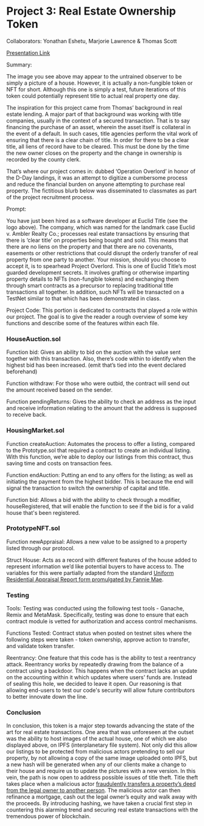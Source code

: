 # Project 3: Real Estate Ownership Token

Collaborators: Yonathan Eshetu, Marjorie Lawrence & Thomas Scott

[Presentation Link](https://github.com/ThomasJScott3/Real-Estate-Ownership-Token/blob/main/Real%20Estate%20Token%20Presentation.pdf)

Summary: 

The image you see above may appear to the untrained observer to be simply a picture of a house. However, it is actually a non-fungible token or NFT for short. Although this one is simply a test, future iterations of this token could potentially represent title to actual real property one day. 

The inspiration for this project came from Thomas’ background in real estate lending. A major part of that background was working with title companies, usually in the context of a secured transaction. That is to say financing the purchase of an asset, wherein the asset itself is collateral in the event of a default. In such cases, title agencies perform the vital work of ensuring that there is a clear chain of title. In order for there to be a clear title, all liens of record have to be cleared. This must be done by the time the new owner closes on the property and the change in ownership is recorded by the county clerk. 

That’s where our project comes in: dubbed ‘Operation Overlord’ in honor of the D-Day landings, it was an attempt to digitize a cumbersome process and reduce the financial burden on anyone attempting to purchase real property. The fictitious blurb below was disseminated to classmates as part of the project recruitment process.

Prompt: 

You have just been hired as a software developer at Euclid Title (see the logo above). The company, which was named for the landmark case Euclid v. Ambler Realty Co.; processes real estate transactions by ensuring that there is ‘clear title’ on properties being bought and sold. This means that there are no liens on the property and that there are no covenants, easements or other restrictions that could disrupt the orderly transfer of real property from one party to another. Your mission, should you choose to accept it, is to spearhead Project Overlord. This is one of Euclid Title’s most guarded development secrets. It involves grafting or otherwise imparting property details to NFTs (non-fungible tokens) and exchanging them through smart contracts as a precursor to replacing traditional title transactions all together. In addition, such NFTs will be transacted on a TestNet similar to that which has been demonstrated in class.

Project Code: 
This portion is dedicated to contracts that played a role within our project. The goal is to give the reader a rough overview of some key functions and describe some of the features within each file. 

### HouseAuction.sol


Function bid: Gives an ability to bid on the auction with the value sent together with this transaction. Also, there’s code within to identify when the highest bid has been increased. (emit that’s tied into the event declared beforehand)


Function withdraw: For those who were outbid, the contract will send out the amount received based on the sender.


Function pendingReturns: Gives the ability to check an address as the input and receive information relating to the amount that the address is supposed to receive back.

### HousingMarket.sol

Function createAuction: Automates the process to offer a listing, compared to the Prototype.sol that required a contract to create an individual listing. With this function, we’re able to deploy our listings from this contract, thus saving time and costs on transaction fees.

Function endAuction: Putting an end to any offers for the listing; as well as initiating the payment from the highest bidder. This is because the end will signal the transaction to switch the ownership of capital and title.


Function bid: Allows a bid with the ability to check through a modifier, houseRegistered, that will enable the function to see if the bid is for a valid house that's been registered.  

### PrototypeNFT.sol

Function newAppraisal: Allows a new value to be assigned to a property listed through our protocol.


Struct House: Acts as a record with different features of the house added to represent information we’d like potential buyers to have access to. The variables for this were partially adapted from the standard [Uniform Residential Appraisal Report form promulgated by Fannie Mae](https://singlefamily.fanniemae.com/media/12371/display).

### Testing


Tools: Testing was conducted using the following test tools - Ganache, Remix and MetaMask.  Specifically, testing was done to ensure that each contract module is vetted for authorization and access control mechanisms. 


Functions Tested: Contract status when posted on testnet sites where the following steps were taken - token ownership, approve action to transfer, and validate token transfer.   


Reentrancy: One feature that this code has is the ability to test a reentrancy attack. Reentrancy works by repeatedly drawing from the balance of a contract using a backdoor. This happens when the contract lacks an update on the accounting within it which updates where users' funds are. Instead of sealing this hole, we decided to leave it open. Our reasoning is that allowing end-users to test our code's security will allow future contributors to better innovate down the line. 

### Conclusion

In conclusion, this token is a major step towards advancing the state of the art for real estate transactions. One area that was unforeseen at the outset was the ability to host images of the actual house, one of which we also displayed above, on IPFS (interplanetary file system). Not only did this allow our listings to be protected from malicious actors pretending to sell our property, by not allowing a copy of the same image uploaded onto IPFS, but a new hash will be generated when any of our clients make a change to their house and require us to update the pictures with a new version. 
In this vein, the path is now open to address possible issues of title theft. Title theft takes place when a malicious actor [fraudulently transfers a property’s deed from the legal owner to another person](https://www.experian.com/blogs/ask-experian/what-is-home-title-fraud/). The malicious actor can then refinance a mortgage, cash out the legal owner’s equity and walk away with the proceeds. By introducing hashing, we have taken a crucial first step in countering this alarming trend and securing real estate transactions with the tremendous power of blockchain.
